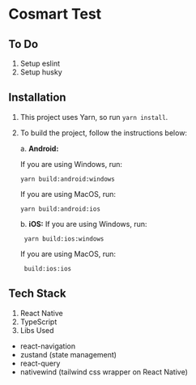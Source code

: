 # Cosmart Test

## To Do
1. Setup eslint
2. Setup husky

## Installation

1.  This project uses Yarn, so run `yarn install`.

2.  To build the project, follow the instructions below:

    a. **Android:**

    If you are using Windows, run:

        yarn build:android:windows

    If you are using MacOS, run:

        yarn build:android:ios

    b. **iOS:**
    If you are using Windows, run:

         yarn build:ios:windows

    If you are using MacOS, run:

         build:ios:ios

## Tech Stack
1. React Native
2. TypeScript
3. Libs Used
  - react-navigation
  - zustand (state management)
  - react-query
  - nativewind (tailwind css wrapper on React Native)
